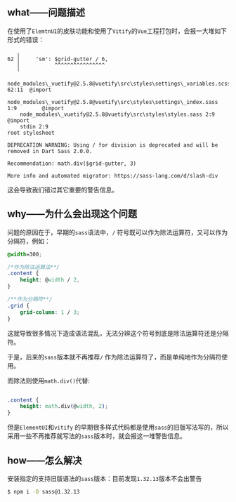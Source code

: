 ## what——问题描述

在使用了`ElemtnUI`的皮肤功能和使用了`Vitify`的`Vue`工程打包时，会报一大堆如下形式的错误：

```shell
   ╷
62 │     'sm': $grid-gutter / 6,
   │           ^^^^^^^^^^^^^^^^
   ╵
    node_modules\_vuetify@2.5.8@vuetify\src\styles\settings\_variables.scss 62:11  @import
    node_modules\_vuetify@2.5.8@vuetify\src\styles\settings\_index.sass 1:9        @import
    node_modules\_vuetify@2.5.8@vuetify\src\styles\styles.sass 2:9                 @import
    stdin 2:9                                                                      root stylesheet

DEPRECATION WARNING: Using / for division is deprecated and will be removed in Dart Sass 2.0.0.

Recommendation: math.div($grid-gutter, 3)

More info and automated migrator: https://sass-lang.com/d/slash-div
```

这会导致我们错过其它重要的警告信息。

## why——为什么会出现这个问题

问题的原因在于，早期的`sass`语法中，`/` 符号既可以作为除法运算符，又可以作为分隔符，例如：

```css
@width=300;

/*作为除法运算法**/
.content {
    height: @width / 2, 
}

/**作为分隔符**/
.grid {
    grid-column: 1 / 3; 
}
```

这就导致很多情况下造成语法混乱，无法分辨这个符号到底是除法运算符还是分隔符。

于是，后来的`sass`版本就不再推荐`/` 作为除法运算符了，而是单纯地作为分隔符使用。

而除法则使用`math.div()`代替:

```css

.content {
    height: math.div(@width, 2);
}
```



但是`ElementUI`和`vitify` 的早期很多样式代码都是使用`sass`的旧版写法写的，所以采用一些不再推荐就写法的`sass`版本时，就会报这一堆警告信息。

## how——怎么解决

安装指定的支持旧版语法的`sass`版本：目前发现`1.32.13`版本不会出警告

```bash
$ npm i -D sass@1.32.13
```



